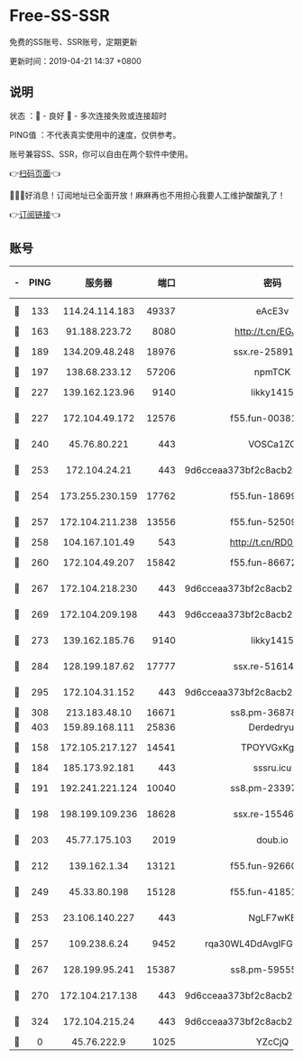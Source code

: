 # Free-SS-SSR

免费的SS账号、SSR账号，定期更新

更新时间：2019-04-21 14:37 +0800

## 说明

状态     ：🙂 - 良好 🙁 - 多次连接失败或连接超时

PING值   ：不代表真实使用中的速度，仅供参考。

账号兼容SS、SSR，你可以自由在两个软件中使用。

👉[扫码页面](https://liesauer.github.io/Free-SS-SSR/)👈

🎉🎉🎉好消息！订阅地址已全面开放！麻麻再也不用担心我要人工维护酸酸乳了！

👉[订阅链接](https://www.liesauer.net/yogurt/subscribe?ACCESS_TOKEN=DAYxR3mMaZAsaqUb)👈

## 账号

|-|PING|服务器|端口|密码|加密方式|区域|
|:----:|:----:|:-----:|-----:|:----:|:----:|:----:|
|🙂|133|114.24.114.183|49337|eAcE3v|chacha20-ietf|TW|
|🙂|163|91.188.223.72|8080|http://t.cn/EGJIyrl|rc4-md5|RU|
|🙂|189|134.209.48.248|18976|ssx.re-25891402|aes-256-cfb|US|
|🙂|197|138.68.233.12|57206|npmTCK|rc4-md5|US|
|🙂|227|139.162.123.96|9140|likky1415|aes-256-cfb|JP|
|🙂|227|172.104.49.172|12576|f55.fun-00381492|aes-256-cfb|SG|
|🙂|240|45.76.80.221|443|VOSCa1ZG|aes-256-cfb|DE|
|🙂|253|172.104.24.21|443|9d6cceaa373bf2c8acb22e60b6a58be6|aes-256-cfb|US|
|🙂|254|173.255.230.159|17762|f55.fun-18699425|aes-256-cfb|US|
|🙂|257|172.104.211.238|13556|f55.fun-52509074|aes-256-cfb|US|
|🙂|258|104.167.101.49|543|http://t.cn/RD0D7sx|rc4-md5|CA|
|🙂|260|172.104.49.207|15842|f55.fun-86672367|aes-256-cfb|SG|
|🙂|267|172.104.218.230|443|9d6cceaa373bf2c8acb22e60b6a58be6|aes-256-cfb|US|
|🙂|269|172.104.209.198|443|9d6cceaa373bf2c8acb22e60b6a58be6|aes-256-cfb|US|
|🙂|273|139.162.185.76|9140|likky1415|aes-256-cfb|DE|
|🙂|284|128.199.187.62|17777|ssx.re-51614706|aes-256-cfb|SG|
|🙂|295|172.104.31.152|443|9d6cceaa373bf2c8acb22e60b6a58be6|aes-256-cfb|US|
|🙂|308|213.183.48.10|16671|ss8.pm-36878004|rc4-md5|RU|
|🙂|403|159.89.168.111|25836|Derdedryuj|chacha20|IN|
|🙂|158|172.105.217.127|14541|TPOYVGxKglpi|aes-256-cfb|JP|
|🙂|184|185.173.92.181|443|sssru.icu|rc4-md5|RU|
|🙂|191|192.241.221.124|10040|ss8.pm-23397099|aes-256-cfb|US|
|🙂|198|198.199.109.236|18628|ssx.re-15546219|aes-256-cfb|US|
|🙂|203|45.77.175.103|2019|doub.io|aes-128-ctr|SG|
|🙂|212|139.162.1.34|13121|f55.fun-92660214|aes-256-cfb|SG|
|🙂|249|45.33.80.198|15128|f55.fun-41851315|aes-256-cfb|US|
|🙂|253|23.106.140.227|443|NgLF7wKB|aes-256-cfb|US|
|🙂|257|109.238.6.24|9452|rqa30WL4DdAvgIFG6Fs3znzTa|aes-256-cfb|FR|
|🙂|267|128.199.95.241|15387|ss8.pm-59555042|aes-256-cfb|SG|
|🙂|270|172.104.217.138|443|9d6cceaa373bf2c8acb22e60b6a58be6|aes-256-cfb|US|
|🙁|324|172.104.215.24|443|9d6cceaa373bf2c8acb22e60b6a58be6|aes-256-cfb|US|
|🙁|0|45.76.222.9|1025|YZcCjQ|rc4-md5|JP|
